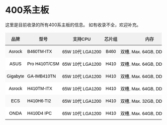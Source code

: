 # 400系主板

这里是目前收录的所有400系主板的信息。
如有收录不全，欢迎补充。

<style type="text/css">
.tg  {border-collapse:collapse;border-color:#ccc;border-spacing:0;}
.tg td{background-color:#fff;border-bottom-width:1px;border-color:#ccc;border-style:solid;border-top-width:1px;
  border-width:0px;color:#333;font-family:Arial, sans-serif;font-size:14px;overflow:hidden;padding:10px 5px;
  word-break:keep-all;white-space:nowrap;}
.tg th{background-color:#f0f0f0;border-bottom-width:1px;border-color:#ccc;border-style:solid;border-top-width:1px;
  border-width:0px;color:#333;font-family:Arial, sans-serif;font-size:14px;font-weight:normal;overflow:hidden;
  padding:10px 5px;word-break:keep-all;white-space:nowrap;}
.tg .tg-z4i2{border-color:#ffffff;text-align:left;vertical-align:middle}
.tg .tg-939m{background-color:#f9f9f9;border-color:#ffffff;color:#333;text-align:center;vertical-align:middle}
.tg .tg-aw21{border-color:#ffffff;font-weight:bold;text-align:center;vertical-align:top}
.tg .tg-pwav{background-color:#f9f9f9;border-color:#ffffff;text-align:center;vertical-align:middle}
.tg .tg-zbbp{background-color:#f9f9f9;border-color:#ffffff;text-align:left;vertical-align:middle}
.tg .tg-v0mg{border-color:#ffffff;text-align:center;vertical-align:middle}
.tg .tg-tv2j{border-color:#ffffff;color:#333;text-align:center;vertical-align:top}
.tg .tg-dvqx{background-color:#f9f9f9;border-color:#ffffff;text-align:center;vertical-align:top}
.tr:first-child .td:first-child{position:sticky;left:0;z-index:1;background-color:lightpink;}
.thead .tr .th{position:sticky;top:0;}/* 列首永遠固定於上 */
</style>
<table class="tg">
<thead>
  <tr>
    <th class="tg-aw21">品牌</th>
    <th class="tg-aw21">型号</th>
    <th class="tg-aw21">支持CPU</th>
    <th class="tg-aw21">芯片组</th>
    <th class="tg-aw21">内存</th>
    <th class="tg-aw21">通道</th>
    <th class="tg-aw21">HDMI接口</th>
    <th class="tg-aw21">DP接口</th>
    <th class="tg-aw21">其他显示接口</th>
    <th class="tg-aw21">LAN</th>
    <th class="tg-aw21"> PCI Express </th>
    <th class="tg-aw21">WIFI/BT</th>
    <th class="tg-aw21">M.2 规格</th>
    <th class="tg-aw21">速度</th>
    <th class="tg-aw21">mini PCIe/mSATA</th>
    <th class="tg-aw21">SATA</th>
    <th class="tg-aw21">USB 3</th>
    <th class="tg-aw21">USB 2</th>
    <th class="tg-aw21">其他</th>
    <th class="tg-aw21">备注</th>
  </tr>
</thead>
<tbody>
  <tr>
    <td class="tg-pwav"><span style="font-weight:400;font-style:normal;text-decoration:none;color:black">Asrock</span></td>
    <td class="tg-zbbp"><span style="font-weight:400;font-style:normal;text-decoration:none;color:black">B460TM-ITX</span></td>
    <td class="tg-zbbp"><span style="font-weight:400;font-style:normal;text-decoration:none;color:black">65W 10代 LGA1200</span></td>
    <td class="tg-pwav"><span style="font-weight:400;font-style:normal;text-decoration:none;color:black">B460</span></td>
    <td class="tg-pwav"><span style="font-weight:400;font-style:normal;text-decoration:none;color:black">双槽, Max. 64GB, DDR4 2933</span>  </td>
    <td class="tg-pwav"><span style="font-weight:400;font-style:normal;text-decoration:none;color:black">双</span></td>
    <td class="tg-pwav"><span style="font-weight:400;font-style:normal;text-decoration:none;color:black">1 x HDMI 1.4b </span></td>
    <td class="tg-pwav"><span style="font-weight:400;font-style:normal;text-decoration:none;color:black">无</span></td>
    <td class="tg-pwav"><span style="font-weight:400;font-style:normal;text-decoration:none;color:black">1 x LVDS </span></td>
    <td class="tg-pwav"><span style="font-weight:400;font-style:normal;text-decoration:none;color:black">1 x RTL8111H</span> </td>
    <td class="tg-pwav"><span style="font-weight:400;font-style:normal;text-decoration:none;color:black">无</span></td>
    <td class="tg-pwav"><span style="font-weight:400;font-style:normal;text-decoration:none;color:black">1 x M.2 2230</span> </td>
    <td class="tg-pwav"><span style="font-weight:400;font-style:normal;text-decoration:none;color:black">1 x 2260/2280</span></td>
    <td class="tg-pwav"><span style="font-weight:400;font-style:normal;text-decoration:none;color:black">x4</span></td>
    <td class="tg-939m"><span style="font-weight:400;font-style:normal;text-decoration:none;color:black">无</span></td>
    <td class="tg-pwav"><span style="font-weight:400;font-style:normal;text-decoration:none;color:black">2 x SATA 6Gb/s</span></td>
    <td class="tg-pwav"><span style="font-weight:400;font-style:normal;text-decoration:none;color:black">3.2 x4</span></td>
    <td class="tg-pwav"><span style="font-weight:400;font-style:normal;text-decoration:none;color:black">无</span></td>
    <td class="tg-pwav"></td>
    <td class="tg-pwav"></td>
  </tr>
  <tr>
    <td class="tg-v0mg"><span style="font-weight:400;font-style:normal;text-decoration:none;color:black">ASUS</span></td>
    <td class="tg-z4i2"><span style="font-weight:400;font-style:normal;text-decoration:none;color:black">Pro H410T/CSM</span></td>
    <td class="tg-z4i2"><span style="font-weight:400;font-style:normal;text-decoration:none;color:black">65W 10代 LGA1200</span></td>
    <td class="tg-v0mg"><span style="font-weight:400;font-style:normal;text-decoration:none;color:black">H410</span></td>
    <td class="tg-v0mg"><span style="font-weight:400;font-style:normal;text-decoration:none;color:black">双槽, Max. 64GB, DDR4 2933</span>  </td>
    <td class="tg-v0mg"><span style="font-weight:400;font-style:normal;text-decoration:none;color:black">双</span></td>
    <td class="tg-v0mg"><span style="font-weight:400;font-style:normal;text-decoration:none;color:black">1 x HDMI 1.4b </span></td>
    <td class="tg-v0mg"><span style="font-weight:400;font-style:normal;text-decoration:none;color:black">1 x DP 1.4 *</span></td>
    <td class="tg-v0mg"><span style="font-weight:400;font-style:normal;text-decoration:none;color:black">1 x LVDS </span></td>
    <td class="tg-v0mg"><span style="font-weight:400;font-style:normal;text-decoration:none;color:black">1 x RTL8111H</span></td>
    <td class="tg-v0mg"><span style="font-weight:400;font-style:normal;text-decoration:none;color:black">无</span></td>
    <td class="tg-v0mg"><span style="font-weight:400;font-style:normal;text-decoration:none;color:black">1 x M.2 2230</span> </td>
    <td class="tg-v0mg"><span style="font-weight:400;font-style:normal;text-decoration:none;color:black">1 x 2260/2280</span></td>
    <td class="tg-v0mg"><span style="font-weight:400;font-style:normal;text-decoration:none;color:black">x4</span></td>
    <td class="tg-tv2j"><span style="font-weight:400;font-style:normal;text-decoration:none;color:#333">无</span></td>
    <td class="tg-v0mg"><span style="font-weight:400;font-style:normal;text-decoration:none;color:black">2 x SATA 6Gb/s</span></td>
    <td class="tg-v0mg"><span style="font-weight:400;font-style:normal;text-decoration:none;color:black">3.1 x2</span></td>
    <td class="tg-v0mg"><span style="font-weight:400;font-style:normal;text-decoration:none;color:black">2.0 x2</span></td>
    <td class="tg-v0mg"></td>
    <td class="tg-v0mg"><span style="font-weight:400;font-style:normal;text-decoration:none;color:black">HDMI 1.4b 4096 x 2160 @ 24Hz</span></td>
  </tr>
  <tr>
    <td class="tg-pwav"><span style="font-weight:400;font-style:normal;text-decoration:none;color:black">Gigabyte</span></td>
    <td class="tg-zbbp"><span style="font-weight:400;font-style:normal;text-decoration:none;color:black">GA-IMB410TN</span></td>
    <td class="tg-zbbp"><span style="font-weight:400;font-style:normal;text-decoration:none;color:black">65W 10代 LGA1200</span></td>
    <td class="tg-pwav"><span style="font-weight:400;font-style:normal;text-decoration:none;color:black">H410</span></td>
    <td class="tg-pwav"><span style="font-weight:400;font-style:normal;text-decoration:none;color:black">双槽, Max. 64GB, DDR4 2933</span>  </td>
    <td class="tg-pwav"><span style="font-weight:400;font-style:normal;text-decoration:none;color:black">双</span></td>
    <td class="tg-pwav"><span style="font-weight:400;font-style:normal;text-decoration:none;color:black">1 x HDMI2.0, 2 x HDMI1.4a</span></td>
    <td class="tg-pwav"><span style="font-weight:400;font-style:normal;text-decoration:none;color:black">无</span></td>
    <td class="tg-pwav"><span style="font-weight:400;font-style:normal;text-decoration:none;color:black">1 x LVDS </span></td>
    <td class="tg-pwav"><span style="font-weight:400;font-style:normal;text-decoration:none;color:black">2 x Intel 千兆</span>  </td>
    <td class="tg-pwav"><span style="font-weight:400;font-style:normal;text-decoration:none;color:black">1 x PCI 3.0 x16</span></td>
    <td class="tg-pwav"><span style="font-weight:400;font-style:normal;text-decoration:none;color:black">1 x M.2 2230</span> </td>
    <td class="tg-pwav"><span style="font-weight:400;font-style:normal;text-decoration:none;color:black">1 x 2280</span></td>
    <td class="tg-pwav"><span style="font-weight:400;font-style:normal;text-decoration:none;color:black">x4</span></td>
    <td class="tg-pwav"><span style="font-weight:400;font-style:normal;text-decoration:none;color:black">1 x mini PCIe (全高)</span></td>
    <td class="tg-pwav"><span style="font-weight:400;font-style:normal;text-decoration:none;color:black">2 x SATA 6Gb/s</span></td>
    <td class="tg-pwav"><span style="font-weight:400;font-style:normal;text-decoration:none;color:black">3.0 x4</span></td>
    <td class="tg-pwav"><span style="font-weight:400;font-style:normal;text-decoration:none;color:black">无</span></td>
    <td class="tg-pwav"><span style="font-weight:400;font-style:normal;text-decoration:none;color:black">sim卡槽</span></td>
    <td class="tg-pwav"></td>
  </tr>
  <tr>
    <td class="tg-v0mg"><span style="font-weight:400;font-style:normal;text-decoration:none;color:black">Asrock</span></td>
    <td class="tg-z4i2"><span style="font-weight:400;font-style:normal;text-decoration:none;color:black">H410TM-ITX</span></td>
    <td class="tg-z4i2"><span style="font-weight:400;font-style:normal;text-decoration:none;color:black">65W 10代 LGA1200</span></td>
    <td class="tg-v0mg"><span style="font-weight:400;font-style:normal;text-decoration:none;color:black">H410</span></td>
    <td class="tg-v0mg"><span style="font-weight:400;font-style:normal;text-decoration:none;color:black">双槽, Max. 64GB, DDR4 2933</span>  </td>
    <td class="tg-v0mg"><span style="font-weight:400;font-style:normal;text-decoration:none;color:black">双</span></td>
    <td class="tg-v0mg"><span style="font-weight:400;font-style:normal;text-decoration:none;color:black">1 x HDMI 1.4b </span></td>
    <td class="tg-v0mg"><span style="font-weight:400;font-style:normal;text-decoration:none;color:black">无</span></td>
    <td class="tg-v0mg"><span style="font-weight:400;font-style:normal;text-decoration:none;color:black">1 x LVDS </span></td>
    <td class="tg-v0mg"><span style="font-weight:400;font-style:normal;text-decoration:none;color:black">1 x RTL8111H</span> </td>
    <td class="tg-v0mg"><span style="font-weight:400;font-style:normal;text-decoration:none;color:black">无</span></td>
    <td class="tg-v0mg"><span style="font-weight:400;font-style:normal;text-decoration:none;color:black">1 x M.2 2230</span> </td>
    <td class="tg-v0mg"><span style="font-weight:400;font-style:normal;text-decoration:none;color:black">1 x 2260/2280</span></td>
    <td class="tg-v0mg"><span style="font-weight:400;font-style:normal;text-decoration:none;color:black">x4</span></td>
    <td class="tg-v0mg"><span style="font-weight:400;font-style:normal;text-decoration:none;color:black">无</span></td>
    <td class="tg-v0mg"><span style="font-weight:400;font-style:normal;text-decoration:none;color:black">2 x SATA 6Gb/s</span></td>
    <td class="tg-v0mg"><span style="font-weight:400;font-style:normal;text-decoration:none;color:black">3.2 x4</span></td>
    <td class="tg-v0mg"><span style="font-weight:400;font-style:normal;text-decoration:none;color:black">无</span></td>
    <td class="tg-v0mg"></td>
    <td class="tg-v0mg"></td>
  </tr>
  <tr>
    <td class="tg-pwav"><span style="font-weight:400;font-style:normal;text-decoration:none;color:black">ECS</span></td>
    <td class="tg-zbbp"><span style="font-weight:400;font-style:normal;text-decoration:none;color:black">H410H6-TI2</span></td>
    <td class="tg-zbbp"><span style="font-weight:400;font-style:normal;text-decoration:none;color:black">65W 10代 LGA1200</span></td>
    <td class="tg-pwav"><span style="font-weight:400;font-style:normal;text-decoration:none;color:black">H410</span></td>
    <td class="tg-pwav"><span style="font-weight:400;font-style:normal;text-decoration:none;color:black">双槽, Max. 32GB, DDR4 2933</span>  </td>
    <td class="tg-pwav"><span style="font-weight:400;font-style:normal;text-decoration:none;color:black">双</span></td>
    <td class="tg-pwav"><span style="font-weight:400;font-style:normal;text-decoration:none;color:black">1 x HDMI 1.4b </span></td>
    <td class="tg-pwav"><span style="font-weight:400;font-style:normal;text-decoration:none;color:black">无</span></td>
    <td class="tg-pwav"><span style="font-weight:400;font-style:normal;text-decoration:none;color:black">1 x LVDS</span></td>
    <td class="tg-pwav"><span style="font-weight:400;font-style:normal;text-decoration:none;color:black">1 x RTL8111H</span> </td>
    <td class="tg-pwav"><span style="font-weight:400;font-style:normal;text-decoration:none;color:black">无</span></td>
    <td class="tg-dvqx"> <span style="font-weight:400;font-style:normal;text-decoration:none;color:black">1 x M.2 2230</span>  <span style="font-weight:400;font-style:normal;text-decoration:none;color:black">支持CNVi</span></td>
    <td class="tg-pwav"><span style="font-weight:400;font-style:normal;text-decoration:none;color:black">1 x 2260/2280</span></td>
    <td class="tg-pwav"><span style="font-weight:400;font-style:normal;text-decoration:none;color:black">x2</span></td>
    <td class="tg-pwav"><span style="font-weight:400;font-style:normal;text-decoration:none;color:black">无</span></td>
    <td class="tg-pwav"><span style="font-weight:400;font-style:normal;text-decoration:none;color:black">2 x SATA 6Gb/s</span></td>
    <td class="tg-pwav"><span style="font-weight:400;font-style:normal;text-decoration:none;color:black">3.1 x2</span></td>
    <td class="tg-pwav"><span style="font-weight:400;font-style:normal;text-decoration:none;color:black">2.0 x2</span></td>
    <td class="tg-pwav"></td>
    <td class="tg-pwav"></td>
  </tr>
  <tr>
    <td class="tg-v0mg"><span style="font-weight:400;font-style:normal;text-decoration:none;color:black">ONDA</span></td>
    <td class="tg-z4i2"><span style="font-weight:400;font-style:normal;text-decoration:none;color:black">H410D4 IPC</span> </td>
    <td class="tg-z4i2"><span style="font-weight:400;font-style:normal;text-decoration:none;color:black">65W 10代 LGA1200</span></td>
    <td class="tg-v0mg"><span style="font-weight:400;font-style:normal;text-decoration:none;color:black">H410</span></td>
    <td class="tg-v0mg"><span style="font-weight:400;font-style:normal;text-decoration:none;color:black">双槽, Max. 64GB, DDR4 2933</span>  </td>
    <td class="tg-v0mg"><span style="font-weight:400;font-style:normal;text-decoration:none;color:black">双</span></td>
    <td class="tg-v0mg"><span style="font-weight:400;font-style:normal;text-decoration:none;color:black">1 x HDMI</span> </td>
    <td class="tg-v0mg"><span style="font-weight:400;font-style:normal;text-decoration:none;color:black">1 x DP</span></td>
    <td class="tg-v0mg"><span style="font-weight:400;font-style:normal;text-decoration:none;color:black">无</span></td>
    <td class="tg-v0mg"><span style="font-weight:400;font-style:normal;text-decoration:none;color:black">1 x 千兆</span>  </td>
    <td class="tg-v0mg"><span style="font-weight:400;font-style:normal;text-decoration:none;color:black">无</span></td>
    <td class="tg-v0mg"><span style="font-weight:400;font-style:normal;text-decoration:none;color:black">1 x M.2 2230</span> </td>
    <td class="tg-v0mg"><span style="font-weight:400;font-style:normal;text-decoration:none;color:black">1 x 2242/2260/2280</span></td>
    <td class="tg-v0mg"><span style="font-weight:400;font-style:normal;text-decoration:none;color:black">x4</span></td>
    <td class="tg-v0mg"><span style="font-weight:400;font-style:normal;text-decoration:none;color:black">无</span></td>
    <td class="tg-v0mg"><span style="font-weight:400;font-style:normal;text-decoration:none;color:black">2 x SATA 6Gb/s</span></td>
    <td class="tg-v0mg"><span style="font-weight:400;font-style:normal;text-decoration:none;color:black">3.0 x4</span></td>
    <td class="tg-v0mg"><span style="font-weight:400;font-style:normal;text-decoration:none;color:black">无</span></td>
    <td class="tg-v0mg"></td>
    <td class="tg-v0mg"></td>
  </tr>
</tbody>
</table>
